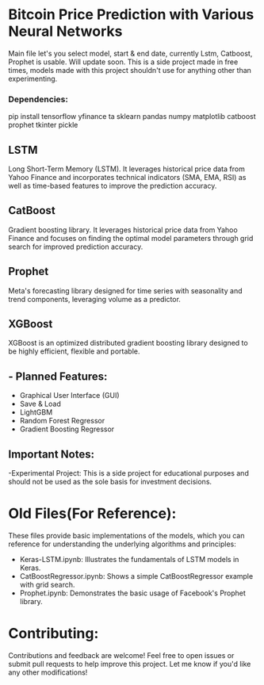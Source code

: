 # Bitcoin Price Prediction with Various Neural Networks
Main file let's you select model, start & end date, currently Lstm, Catboost, Prophet is usable. Will update soon.
This is a side project made in free times, models made with this project shouldn't use for anything other than experimenting.

### Dependencies:
pip install tensorflow yfinance ta sklearn pandas numpy matplotlib catboost prophet tkinter pickle

## LSTM
Long Short-Term Memory (LSTM). It leverages historical price data from Yahoo Finance and incorporates technical indicators (SMA, EMA, RSI) as well as time-based features to improve the prediction accuracy.

## CatBoost
Gradient boosting library. It leverages historical price data from Yahoo Finance and focuses on finding the optimal model parameters through grid search for improved prediction accuracy.

## Prophet
Meta's forecasting library designed for time series with seasonality and trend components, leveraging volume as a predictor.

## XGBoost
XGBoost is an optimized distributed gradient boosting library designed to be highly efficient, flexible and portable. 

## - Planned Features:
- Graphical User Interface (GUI)
- Save & Load
- LightGBM
- Random Forest Regressor
- Gradient Boosting Regressor

## Important Notes:
-Experimental Project: This is a side project for educational purposes and should not be used as the sole basis for investment decisions.

# Old Files(For Reference):
These files provide basic implementations of the models, which you can reference for understanding the underlying algorithms and principles:

- Keras-LSTM.ipynb: Illustrates the fundamentals of LSTM models in Keras.
- CatBoostRegressor.ipynb: Shows a simple CatBoostRegressor example with grid search.
- Prophet.ipynb: Demonstrates the basic usage of Facebook's Prophet library.


# Contributing:

Contributions and feedback are welcome! Feel free to open issues or submit pull requests to help improve this project.
Let me know if you'd like any other modifications!
